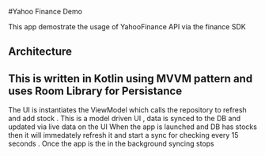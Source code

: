 #Yahoo Finance Demo

This app demostrate the usage of YahooFinance API via the finance SDK

## Architecture

## This is written in Kotlin using MVVM pattern and uses Room Library for Persistance 

The UI is instantiates the ViewModel which calls the repository to refresh and add stock .
This is a model driven UI , data is synced to the DB and updated via live data on the UI
When the app is launched and DB has stocks then it will immedately refresh it and start a sync 
for checking every 15 seconds .
Once the app is the in the background syncing stops 

